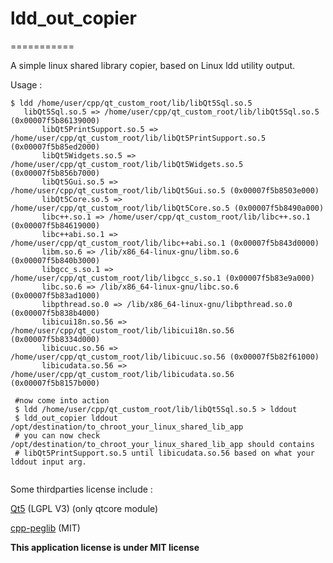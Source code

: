 # ldd_out_copier
===========

 A simple linux shared library copier, based on Linux ldd utility output.
 
 Usage :
 ```
 $ ldd /home/user/cpp/qt_custom_root/lib/libQt5Sql.so.5
	libQt5Sql.so.5 => /home/user/cpp/qt_custom_root/lib/libQt5Sql.so.5 (0x00007f5b86139000)
        libQt5PrintSupport.so.5 => /home/user/cpp/qt_custom_root/lib/libQt5PrintSupport.so.5 (0x00007f5b85ed2000)
        libQt5Widgets.so.5 => /home/user/cpp/qt_custom_root/lib/libQt5Widgets.so.5 (0x00007f5b856b7000)
        libQt5Gui.so.5 => /home/user/cpp/qt_custom_root/lib/libQt5Gui.so.5 (0x00007f5b8503e000)
        libQt5Core.so.5 => /home/user/cpp/qt_custom_root/lib/libQt5Core.so.5 (0x00007f5b8490a000)
        libc++.so.1 => /home/user/cpp/qt_custom_root/lib/libc++.so.1 (0x00007f5b84619000)
        libc++abi.so.1 => /home/user/cpp/qt_custom_root/lib/libc++abi.so.1 (0x00007f5b843d0000)
        libm.so.6 => /lib/x86_64-linux-gnu/libm.so.6 (0x00007f5b840b3000)
        libgcc_s.so.1 => /home/user/cpp/qt_custom_root/lib/libgcc_s.so.1 (0x00007f5b83e9a000)
        libc.so.6 => /lib/x86_64-linux-gnu/libc.so.6 (0x00007f5b83ad1000)
        libpthread.so.0 => /lib/x86_64-linux-gnu/libpthread.so.0 (0x00007f5b838b4000)
        libicui18n.so.56 => /home/user/cpp/qt_custom_root/lib/libicui18n.so.56 (0x00007f5b8334d000)
        libicuuc.so.56 => /home/user/cpp/qt_custom_root/lib/libicuuc.so.56 (0x00007f5b82f61000)
        libicudata.so.56 => /home/user/cpp/qt_custom_root/lib/libicudata.so.56 (0x00007f5b8157b000)
  
  #now come into action 
  $ ldd /home/user/cpp/qt_custom_root/lib/libQt5Sql.so.5 > lddout
  $ ldd_out_copier lddout /opt/destination/to_chroot_your_linux_shared_lib_app
  # you can now check /opt/destination/to_chroot_your_linux_shared_lib_app should contains 
  # libQt5PrintSupport.so.5 until libicudata.so.56 based on what your lddout input arg.
  
 ```
 
 Some thirdparties license include :
 
 [Qt5](https://www.qt.io/) (LGPL V3) (only qtcore module)

 [cpp-peglib](https://github.com/yhirose/cpp-peglib) (MIT)
 
 **This application license is under MIT license**